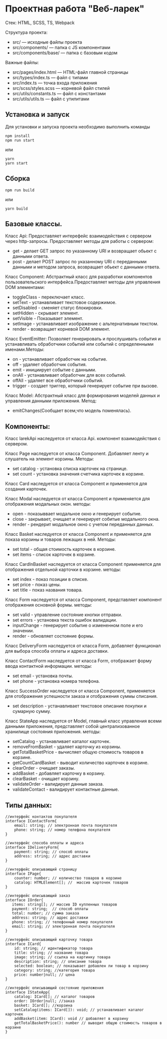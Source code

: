 # Проектная работа "Веб-ларек"

Стек: HTML, SCSS, TS, Webpack

Структура проекта:
- src/ — исходные файлы проекта
- src/components/ — папка с JS компонентами
- src/components/base/ — папка с базовым кодом

Важные файлы:
- src/pages/index.html — HTML-файл главной страницы
- src/types/index.ts — файл с типами
- src/index.ts — точка входа приложения
- src/scss/styles.scss — корневой файл стилей
- src/utils/constants.ts — файл с константами
- src/utils/utils.ts — файл с утилитами

## Установка и запуск
Для установки и запуска проекта необходимо выполнить команды

```
npm install
npm run start
```

или

```
yarn
yarn start
```
## Сборка

```
npm run build
```

или

```
yarn build
```
## Базовые классы.
Класс Api:
Предоставляет интерефейс взаимодействия с сервером через http-запросы. Предоставляет методы для работы с сервером:
- get - делает GET запрос по указанному URI и возвращает обьект с данными ответа.
- post - делает POST запрос по указанному URI с переданными данными и методом запроса, возвращает обьект с данными ответа.

Класс Component:
Абстрактный класс для разработки компонентов пользовательского интерфейса.Предоставляет методы для управления DOM элементами:
- toggleClass - переключает класс.
- setText - устанавливает текстовое содержимое.
- setDisabled - сменяет статус блокировки.
- setHidden - скрывает элемент.
- setVisible - Показывает элемент.
- setImage - устанавливает изображение с альтернативным текстом.
- render - возвращает корневой DOM элемент.

Класс EventEmitter:
Позволяет генерировать и прослушивать события и устанавливать обработчики событий или событий с определенными именами.Методы:
- on - устанавливает обработчик на событие.
- off - удаляет обработчик события.
- emit - инициирует событие с данными.
- onAll - устанавливает обработчик для всех событий.
- offAll - удаляет все обработчики событий.
- trigger - создает триггер, который генерирует событие при вызове.

Класс Model: 
Абстрактный класс для формирования моделей данных и управления данными приложения.
Метод:
- emitChanges(Сообщает всем,что модель поменялась).

## Компоненты:
Класс larekApi наследуется от класса Api. компонент взаимодействия с сервером.

Класс Page наследуется от класса Component. Добавляет ленту и слушатель на элемент корзины.
Методы:
- set catalog - установка списка карточек на странице.
- set count - установка значения счетчика карточек в корзине.

Класс Card наследуется от класса Component и применяется для создания карточек.

Класс Modal наследуется от класса Component и применяется для отображения модальных окон.
методы:
- open - показыввает модальное окно и генерирует событие.
- close - закрывает, очищает и генерирует собитые модального окна.
- render - рендерит модальное окно с учетом переданных данных. 

Класс Basket наследуется от класса Component и применяется для показа корзины и товаров лежащих в ней.
Методы:
- set total - общая стоимость карточек в корзине.
- set items - список карточек в корзине.

Класс CardInBasket наследуется от класса Component применяется для отображения отдельной карточки в корзине.
методы:
- set index - показ позиции в списке.
- set price - показ цены.
- set title - показ названия товара.

Класс Form наследуется от класса Component, представляет компонент отображения основной формы.
методы:
- set valid - управление состояние кнопки отправки.
- set errors - установка текста ошибок валидации.
- inputChange - генерирует событие о измененном поле и его значении.
- render - обновляет состояние формы.

Класс DeliveryForm наследуется от класса Form, добавляет функционал для выбора способа оплаты и адреса доставки.

Класс ContactForm наследуется от класса Form, отображает форму ввода контактной информации.
методы: 
- set email - установка почты.
- set phone - установка номера телефона.

Класс SuccessOrder наследуется от класса Component, применяется для отображения успешности заказа и отображения суммы списания.
- set description - устанавливает текстовое описание покупки и сумарную сумму.

Класс StateApp наследуется от Model, главный класс управления всеми данными приложения, представляет собой централизованное хранилище состояния приложения.
методы:
- setCatalog - устанавливает каталог карточек.
- removeFromBasket - удаляет карточку из корзины.
- getTotalBasketPrice - вычисляет общую стоимость товаров в корзине.
- getCountCardBasket - выводит количество карточек в корзине.
- clearOrder - очищает заказы.
- addBasket - добавляет карточку в корзину.
- clearBasket - очищает корзину.
- validateOrder - валидирует данные заказа.
- validateContact - валидирует контактные данные.



## Типы данных:
```
//интерфейс контактов покупателя
interface IContactForm{
    email: string; // электронная почта покупателя
    phone: string; // номер телефона покупателя
}

//интерфейс способа оплаты и адреса
interface IDeliveryForm{
    payment: string; // способ оплаты 
    address: string; // адрес доставки
}

//интерфейс описывающий страницу 
interface IPage{
    counter: number; // количество товаров в корзине
    catalog: HTMLElement[]; //  массив карточек товаров
}

//интерфейс описывающий заказ
interface IOrder{
   items: string[]; // массив ID купленных товаров
   payment: string;  // способ оплаты
   total: number; // сумма заказа
   address: string; // адрес доставки
   phone: string; // телефонный номер покупателя
   email: string; // электронная почта покупателя
}

//интерфейс описывающий карточку товара
interface ICard{
    id: string; // идентификатор товара
    title: string; // название товара
    image: string; // ссылка на картинку товара
    description: string; // описание товара
    selected: boolean; // показывает добавлен ли товар в корзину
    category: string; //категория товара
    price: number|null; // цена
}

//интерфейс описывающий состояние приложения
interface IStateApp{
    catalog: ICard[]; // каталог товаров
    order: IOrder|null; //заказ
    basket: ICard[]; //корзина
    setCatalog(items: ICard[]): void; // устанавливает каталог карточек
    addBasket(item: ICard): void // добавляет в корзину 
    getTotalBasketPrice(): number // выводит общую стоимость товаров в корзине
}
```


